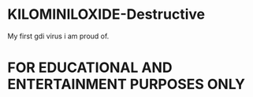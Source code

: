 # KILOMINILOXIDE-Destructive
My first gdi virus i am proud of.
# FOR EDUCATIONAL AND ENTERTAINMENT PURPOSES ONLY
